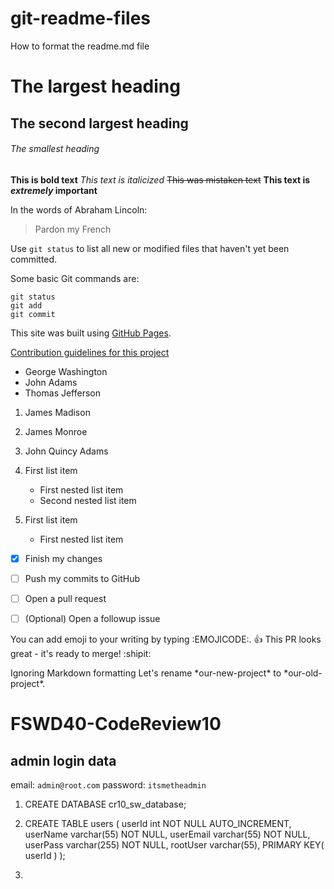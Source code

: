 # git-readme-files
How to format the readme.md file

# The largest heading
## The second largest heading
###### The smallest heading

**This is bold text**
*This text is italicized*
~~This was mistaken text~~
**This text is _extremely_ important**

In the words of Abraham Lincoln:

> Pardon my French

Use `git status` to list all new or modified files that haven't yet been committed.

Some basic Git commands are:
```
git status
git add
git commit
```

This site was built using [GitHub Pages](https://pages.github.com/).

[Contribution guidelines for this project](docs/CONTRIBUTING.md)

- George Washington
- John Adams
- Thomas Jefferson

1. James Madison
2. James Monroe
3. John Quincy Adams

1. First list item
   - First nested list item
    - Second nested list item
     
100. First list item
     - First nested list item
     
- [x] Finish my changes
- [ ] Push my commits to GitHub
- [ ] Open a pull request
- [ ] \(Optional) Open a followup issue


You can add emoji to your writing by typing :EMOJICODE:.
:+1: This PR looks great - it's ready to merge! :shipit:

 Ignoring Markdown formatting
Let's rename \*our-new-project\* to \*our-old-project\*.


# FSWD40-CodeReview10

## admin login data
email: `admin@root.com`
password: `itsmetheadmin` 

1. CREATE DATABASE cr10_sw_database;
2. CREATE TABLE users 
( userId int NOT NULL AUTO_INCREMENT,
 userName varchar(55) NOT NULL,
 userEmail varchar(55) NOT NULL,
 userPass varchar(255) NOT NULL,
 rootUser varchar(55),
 PRIMARY KEY( userId ) );

3. 
